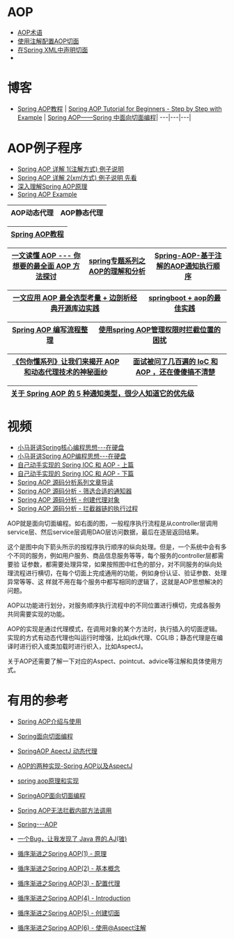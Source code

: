 
# AOP

* [AOP术语](https://mrbird.cc/AOP%E6%9C%AF%E8%AF%AD.html)
* [使用注解配置AOP切面](https://mrbird.cc/%E4%BD%BF%E7%94%A8%E6%B3%A8%E8%A7%A3%E9%85%8D%E7%BD%AEAOP%E5%88%87%E9%9D%A2.html)
* [在Spring XML中声明切面](https://mrbird.cc/%E5%9C%A8Spring-XML%E4%B8%AD%E5%A3%B0%E6%98%8E%E5%88%87%E9%9D%A2.html)
* 

# 博客

* [Spring AOP教程](https://www.yiibai.com/spring_aop/) | [Spring AOP Tutorial for Beginners - Step by Step with Example](https://www.javaguides.net/2019/05/understanding-spring-aop-concepts-and-terminology-with-example.html) | [Spring AOP——Spring 中面向切面编程](https://www.cnblogs.com/joy99/p/10941543.html)|
---|---|---|


# AOP例子程序
* [Spring AOP 详解 1(注解方式)  例子说明](https://juejin.im/post/5d390f705188252c784a4f74)
* [Spring AOP 详解 2(xml方式)  例子说明 先看](https://www.cnblogs.com/hongwz/p/5764917.html)
* [深入理解Spring AOP原理](https://mrbird.cc/%E6%B7%B1%E5%85%A5%E7%90%86%E8%A7%A3Spring-AOP%E5%8E%9F%E7%90%86.html)
* [Spring AOP Example](https://howtodoinjava.com/spring-aop-tutorial/)

AOP动态代理|AOP静态代理|
---|--|


[Spring AOP教程](https://www.yiibai.com/spring_aop/)|
---|

[一文读懂 AOP --- 你想要的最全面 AOP 方法探讨](https://www.jianshu.com/p/0799aa19ada1)|[spring专题系列之AOP的理解和分析](https://www.jianshu.com/p/41e9d1c494e4)|[Spring-AOP-基于注解的AOP通知执行顺序](https://www.cnblogs.com/orzjiangxiaoyu/p/13869747.html)|
---|---|---|

[一文应用 AOP  最全选型考量 + 边剖析经典开源库边实践](https://www.jianshu.com/p/42ce95450adb)|[springboot + aop的最佳实践](https://juejin.cn/post/6844904105819783175)|
---|---|

[Spring AOP 编写流程整理](https://www.huaweicloud.com/articles/13636519.html)|[使用spring AOP管理权限时拦截位置的困扰](https://www.jdon.com/27858)|
---|---|

[《包你懂系列》让我们来揭开 AOP 和动态代理技术的神秘面纱](https://juejin.im/post/5ed723606fb9a047a07f2ec2)|[面试被问了几百遍的 IoC 和 AOP ，还在傻傻搞不清楚](https://juejin.im/post/5ecf62ee51882542ef4f851f)|
---|--|


[关于 Spring AOP 的 5 种通知类型，很少人知道它的优先级](https://mp.weixin.qq.com/s/XTCQtKGIEdaXGC5J2FCobg)|
---|


# 视频

* [小马哥讲Spring核心编程思想---在硬盘](https://time.geekbang.org/course/intro/100042601)
* [小马哥讲Spring AOP编程思想---在硬盘](https://time.geekbang.org/course/intro/100066301)
* [自己动手实现的 Spring IOC 和 AOP - 上篇](https://www.tianxiaobo.com/2018/01/18/%E8%87%AA%E5%B7%B1%E5%8A%A8%E6%89%8B%E5%AE%9E%E7%8E%B0%E7%9A%84-Spring-IOC-%E5%92%8C-AOP-%E4%B8%8A%E7%AF%87/)
* [自己动手实现的 Spring IOC 和 AOP - 下篇](https://www.tianxiaobo.com/2018/01/18/%E8%87%AA%E5%B7%B1%E5%8A%A8%E6%89%8B%E5%AE%9E%E7%8E%B0%E7%9A%84-Spring-IOC-%E5%92%8C-AOP-%E4%B8%8B%E7%AF%87/)
* [Spring AOP 源码分析系列文章导读](https://www.tianxiaobo.com/2018/06/17/Spring-AOP-%E6%BA%90%E7%A0%81%E5%88%86%E6%9E%90%E7%B3%BB%E5%88%97%E6%96%87%E7%AB%A0%E5%AF%BC%E8%AF%BB/)
* [Spring AOP 源码分析 - 筛选合适的通知器](https://www.tianxiaobo.com/2018/06/20/Spring-AOP-%E6%BA%90%E7%A0%81%E5%88%86%E6%9E%90-%E7%AD%9B%E9%80%89%E5%90%88%E9%80%82%E7%9A%84%E9%80%9A%E7%9F%A5%E5%99%A8/)
* [Spring AOP 源码分析 - 创建代理对象](https://www.tianxiaobo.com/2018/06/20/Spring-AOP-%E6%BA%90%E7%A0%81%E5%88%86%E6%9E%90-%E5%88%9B%E5%BB%BA%E4%BB%A3%E7%90%86%E5%AF%B9%E8%B1%A1/)
* [Spring AOP 源码分析 - 拦截器链的执行过程](https://www.tianxiaobo.com/2018/06/22/Spring-AOP-%E6%BA%90%E7%A0%81%E5%88%86%E6%9E%90-%E6%8B%A6%E6%88%AA%E5%99%A8%E9%93%BE%E7%9A%84%E6%89%A7%E8%A1%8C%E8%BF%87%E7%A8%8B/)






AOP就是面向切面编程。如右面的图，一般程序执行流程是从controller层调用service层、然后service层调用DAO层访问数据，最后在逐层返回结果。

这个是图中向下箭头所示的按程序执行顺序的纵向处理。但是，一个系统中会有多个不同的服务，例如用户服务、商品信息服务等等，每个服务的controller层都需要验
证参数，都需要处理异常，如果按照图中红色的部分，对不同服务的纵向处理流程进行横切，在每个切面上完成通用的功能，例如身份认证、验证参数、处理异常等等、这
样就不用在每个服务中都写相同的逻辑了，这就是AOP思想解决的问题。

AOP以功能进行划分，对服务顺序执行流程中的不同位置进行横切，完成各服务共同需要实现的功能。

AOP的实现是通过代理模式，在调用对象的某个方法时，执行插入的切面逻辑。实现的方式有动态代理也叫运行时增强，比如jdk代理、CGLIB；静态代理是在编译时进行织入或类加载时进行织入，比如AspectJ。

关于AOP还需要了解一下对应的Aspect、pointcut、advice等注解和具体使用方式。



# 有用的参考
* [Spring AOP介绍与使用](https://www.cnblogs.com/Courage129/p/14071482.html)
* [Spring面向切面编程](http://objcoding.com/2017/08/25/Spring-AOP/)
* [SpringAOP ApectJ 动态代理](https://www.cnblogs.com/heapStark/p/8358217.html)
* [AOP的两种实现-Spring AOP以及AspectJ](https://www.cnblogs.com/john8169/p/9780502.html)
* [spring aop原理和实现](https://www.cnblogs.com/JavaZhangXu/p/10109642.html)
* [SpringAOP面向切面编程](https://www.cnblogs.com/SimpleWu/p/9652700.html)
* [Spring AOP无法拦截内部方法调用](https://www.jianshu.com/p/6534945eb3b5)
* [Spring---AOP](https://www.jianshu.com/p/a0101e7cc649)

* [一个Bug，让我发现了 Java 界的.AJ(锥)](https://bugstack.cn/itstack-code-life/2021/04/21/%E4%B8%80%E4%B8%AABug-%E8%AE%A9%E6%88%91%E5%8F%91%E7%8E%B0%E4%BA%86-Java-%E7%95%8C%E7%9A%84.AJ(%E9%94%A5).html)
* [循序渐进之Spring AOP(1) - 原理](https://blog.csdn.net/autfish/article/details/51068062)
* [循序渐进之Spring AOP(2) - 基本概念](https://blog.csdn.net/autfish/article/details/51100425)
* [循序渐进之Spring AOP(3) - 配置代理](https://blog.csdn.net/autfish/article/details/51115420)
* [循序渐进之Spring AOP(4) - Introduction](https://blog.csdn.net/autfish/article/details/51124919)
* [循序渐进之Spring AOP(5) - 创建切面](https://blog.csdn.net/autfish/article/details/51170654)
* [循序渐进之Spring AOP(6) - 使用@Aspect注解](https://blog.csdn.net/autfish/article/details/51184405)

